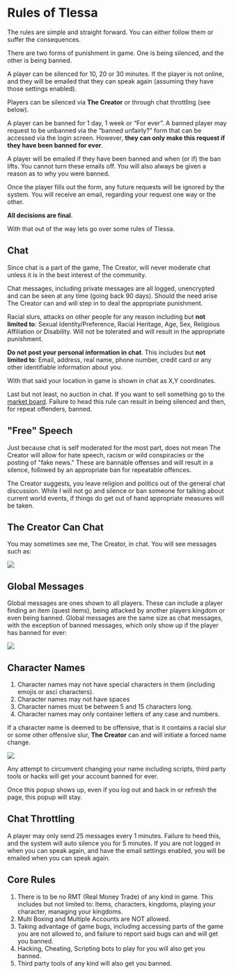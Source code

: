 # Rules of Tlessa

The rules are simple and straight forward. You can either follow them or suffer the consequences.

There are two forms of punishment in game. One is being silenced, and the other is being banned.

A player can be silenced for 10, 20 or 30 minutes. If the player is not online, and they will be emailed that they can speak again (assuming they have those settings enabled).

Players can be silenced via **The Creator** or through chat throttling (see below).

A player can be banned for 1 day, 1 week or “For ever”. A banned player may request to be unbanned via the “banned unfairly?” form that can be accessed via the login screen.
However, **they can only make this request if they have been banned for ever**.

A player will be emailed if they have been banned and when (or if) the ban lifts. You cannot turn these emails off. You will also always be given a reason as to why you were banned.

Once the player fills out the form, any future requests will be ignored by the system. You will receive an email, regarding your request one way or the other.

**All decisions are final**.

With that out of the way lets go over some rules of Tlessa.

## Chat

Since chat is a part of the game, The Creator, will never moderate chat unless it is in the best interest of the community.

Chat messages, including private messages are all logged, unencrypted and can be seen at any time (going back 90 days). Should the need arise The Creator can and will step in to deal the appropriate punishment.

Racial slurs, attacks on other people for any reason including but **not limited to**: Sexual Identity/Preference, Racial Heritage, Age, Sex, Religious Affiliation or Disability.
Will not be tolerated and will result in the appropriate punishment.

**Do not post your personal information in chat**. This includes but **not limited to**: Email, address, real name, phone number, credit card or any other identifiable information about you.

With that said your location in game is shown in chat as X,Y coordinates.

Last but not least, no auction in chat. If you want to sell something go to the [market board](/information/market-bnoard). Failure to head this rule can result in being silenced and then, for repeat offenders, banned.

## "Free" Speech

Just because chat is self moderated for the most part, does not mean The Creator will allow for hate speech, racism or wild conspiracies or the posting of "fake news." These are bannable offenses and will result in a silence, followed by an appropriate ban for repeatable offences.

The Creator suggests, you leave religion and politics out of the general chat discussion. While I will not go and silence or ban someone for talking about current world events, if things do get out of hand appropriate measures will be taken.

## The Creator Can Chat

You may sometimes see me, The Creator, in chat. You will see messages such as:

<div class="mb-4">
    <a href="/storage/info/rules/images/creator-chat.png" class="glightbox">
        <img src="/storage/info/rules/images/creator-chat.png" class="img-fluid" />
    </a>
</div>

## Global Messages

Global messages are ones shown to all players. These can include a player finding an item (quest items), being attacked by another players kingdom or even being banned. Global messages are the same size as chat messages, with the exception of banned messages,
which only show up if the player has banned for ever:

<div class="mb-4">
    <a href="/storage/info/rules/images/creator-perma-ban.png" class="glightbox">
        <img src="/storage/info/rules/images/creator-perma-ban.png" class="img-fluid" />
    </a>
</div>

## Character Names

1. Character names may not have special characters in them (including emojis or asci characters).
2. Character names may not have spaces
3. Character names must be between 5 and 15 characters long.
4. Character names may only container letters of any case and numbers.

If a character name is deemed to be offensive, that is it contains a racial slur or some other offensive slur, **The Creator** can and will initiate a forced name change.

<div class="mb-4">
    <a href="/storage/info/rules/images/name-change.png" class="glightbox">
        <img src="/storage/info/rules/images/name-change.png" class="img-fluid" />
    </a>
</div>

Any attempt to circumvent changing your name including scripts, third party tools or hacks will get your account banned for ever.

Once this popup shows up, even if you log out and back in or refresh the page, this popup will stay.

## Chat Throttling

A player may only send 25 messages every 1 minutes. Failure to heed this, and the system will auto silence you for 5 minutes. If you are not logged in when you can speak again, and have the email settings enabled, you will be emailed when you can speak again.

## Core Rules

1. There is to be no RMT (Real Money Trade) of any kind in game. This includes but not limited to: Items, characters, kingdoms, playing your character, managing your kingdoms.
2. Multi Boxing and Multiple Accounts are NOT allowed.
4. Taking advantage of game bugs, including accessing parts of the game you are not allowed to, and failure to report said bugs can and will get you banned.
5. Hacking, Cheating, Scripting bots to play for you will also get you banned.
6. Third party tools of any kind will also get you banned.




